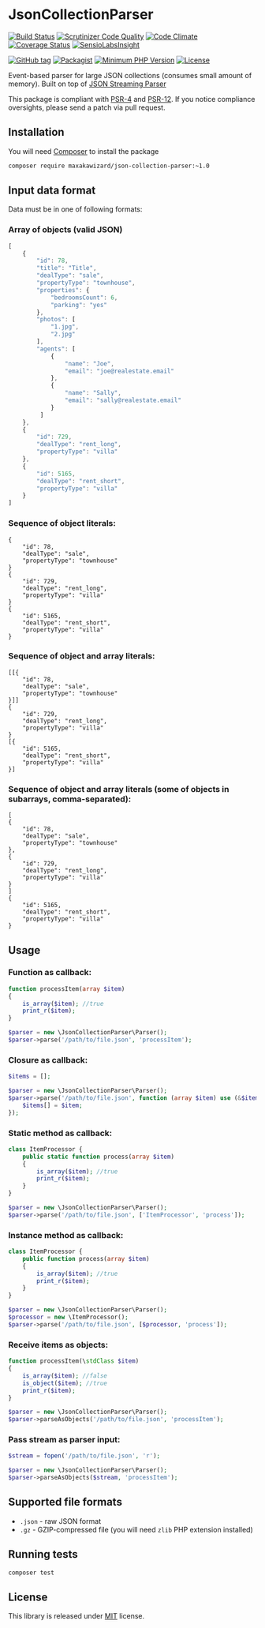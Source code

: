 # JsonCollectionParser
[![Build Status](https://api.travis-ci.org/MAXakaWIZARD/JsonCollectionParser.png?branch=master)](https://travis-ci.org/MAXakaWIZARD/JsonCollectionParser) 
[![Scrutinizer Code Quality](https://scrutinizer-ci.com/g/MAXakaWIZARD/JsonCollectionParser/badges/quality-score.png?b=master)](https://scrutinizer-ci.com/g/MAXakaWIZARD/JsonCollectionParser/?branch=master)
[![Code Climate](https://codeclimate.com/github/MAXakaWIZARD/JsonCollectionParser/badges/gpa.svg)](https://codeclimate.com/github/MAXakaWIZARD/JsonCollectionParser)
[![Coverage Status](https://coveralls.io/repos/MAXakaWIZARD/JsonCollectionParser/badge.svg?branch=master)](https://coveralls.io/r/MAXakaWIZARD/JsonCollectionParser?branch=master)
[![SensioLabsInsight](https://insight.sensiolabs.com/projects/801d5faf-e753-4b5c-8a14-5795a1a4d239/mini.png)](https://insight.sensiolabs.com/projects/801d5faf-e753-4b5c-8a14-5795a1a4d239)

[![GitHub tag](https://img.shields.io/github/tag/MAXakaWIZARD/JsonCollectionParser.svg?label=latest)](https://packagist.org/packages/maxakawizard/json-collection-parser) 
[![Packagist](https://img.shields.io/packagist/dt/maxakawizard/json-collection-parser.svg)](https://packagist.org/packages/maxakawizard/json-collection-parser)
[![Minimum PHP Version](http://img.shields.io/badge/php-%3E%3D%207.1-8892BF.svg)](https://php.net/)
[![License](https://img.shields.io/packagist/l/maxakawizard/json-collection-parser.svg)](https://packagist.org/packages/maxakawizard/json-collection-parser)

Event-based parser for large JSON collections (consumes small amount of memory).
Built on top of [JSON Streaming Parser](https://github.com/salsify/jsonstreamingparser)

This package is compliant with [PSR-4](https://www.php-fig.org/psr/psr-4/) and [PSR-12](https://www.php-fig.org/psr/psr-12/).
If you notice compliance oversights, please send a patch via pull request.

## Installation
You will need [Composer](https://getcomposer.org/) to install the package
```bash
composer require maxakawizard/json-collection-parser:~1.0
```

## Input data format
Data must be in one of following formats:

### Array of objects (valid JSON)
```javascript
[
    {
        "id": 78,
        "title": "Title",
        "dealType": "sale",
        "propertyType": "townhouse",
        "properties": {
            "bedroomsCount": 6,
            "parking": "yes"
        },
        "photos": [
            "1.jpg",
            "2.jpg"
        ],
        "agents": [
            {
                "name": "Joe",
                "email": "joe@realestate.email"
            },
            {
                "name": "Sally",
                "email": "sally@realestate.email"
            }
         ]
    },
    {
        "id": 729,
        "dealType": "rent_long",
        "propertyType": "villa"
    },
    {
        "id": 5165,
        "dealType": "rent_short",
        "propertyType": "villa"
    }
]
```

### Sequence of object literals:
```text
{
    "id": 78,
    "dealType": "sale",
    "propertyType": "townhouse"
}
{
    "id": 729,
    "dealType": "rent_long",
    "propertyType": "villa"
}
{
    "id": 5165,
    "dealType": "rent_short",
    "propertyType": "villa"
}
```

### Sequence of object and array literals:
```text
[[{
    "id": 78,
    "dealType": "sale",
    "propertyType": "townhouse"
}]]
{
    "id": 729,
    "dealType": "rent_long",
    "propertyType": "villa"
}
[{
    "id": 5165,
    "dealType": "rent_short",
    "propertyType": "villa"
}]
```

### Sequence of object and array literals (some of objects in subarrays, comma-separated):
```text
[
{
    "id": 78,
    "dealType": "sale",
    "propertyType": "townhouse"
},
{
    "id": 729,
    "dealType": "rent_long",
    "propertyType": "villa"
}
]
{
    "id": 5165,
    "dealType": "rent_short",
    "propertyType": "villa"
}
```

## Usage

### Function as callback:
```php
function processItem(array $item)
{
    is_array($item); //true
    print_r($item);
}

$parser = new \JsonCollectionParser\Parser();
$parser->parse('/path/to/file.json', 'processItem');
```

### Closure as callback:
```php
$items = [];

$parser = new \JsonCollectionParser\Parser();
$parser->parse('/path/to/file.json', function (array $item) use (&$items) {
    $items[] = $item;
});
```

### Static method as callback:
```php
class ItemProcessor {
    public static function process(array $item)
    {
        is_array($item); //true
        print_r($item);
    }
}

$parser = new \JsonCollectionParser\Parser();
$parser->parse('/path/to/file.json', ['ItemProcessor', 'process']);
```

### Instance method as callback:
```php
class ItemProcessor {
    public function process(array $item)
    {
        is_array($item); //true
        print_r($item);
    }
}

$parser = new \JsonCollectionParser\Parser();
$processor = new \ItemProcessor();
$parser->parse('/path/to/file.json', [$processor, 'process']);
```

### Receive items as objects:
```php
function processItem(\stdClass $item)
{
    is_array($item); //false
    is_object($item); //true
    print_r($item);
}

$parser = new \JsonCollectionParser\Parser();
$parser->parseAsObjects('/path/to/file.json', 'processItem');
```

### Pass stream as parser input:
```php
$stream = fopen('/path/to/file.json', 'r');

$parser = new \JsonCollectionParser\Parser();
$parser->parseAsObjects($stream, 'processItem');
```

## Supported file formats

* `.json` - raw JSON format
* `.gz` - GZIP-compressed file (you will need `zlib` PHP extension installed)

## Running tests
```bash
composer test
```

## License
This library is released under [MIT](http://www.tldrlegal.com/license/mit-license) license.
